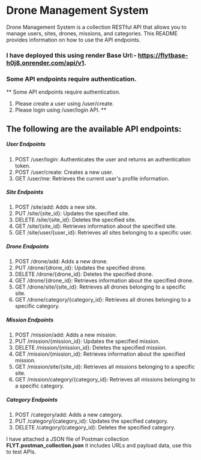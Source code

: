 # Drone Management System

Drone Management System is a collection RESTful API that allows you to manage users, sites, drones, missions, and categories. This README provides information on how to use the API endpoints.

### I have deployed this using render Base Url:- https://flytbase-h0j8.onrender.com/api/v1.

### Some API endpoints require authentication.
**
Some API endpoints require authentication.
1. Please create a user using /user/create.
2. Please login using /user/login API.
**

## The following are the available API endpoints:

##### User Endpoints
1. POST /user/login: Authenticates the user and returns an authentication token.
2. POST /user/create: Creates a new user.
3. GET /user/me: Retrieves the current user's profile information.

##### Site Endpoints
1. POST /site/add: Adds a new site.
2. PUT /site/{site_id}: Updates the specified site.
3. DELETE /site/{site_id}: Deletes the specified site.
4. GET /site/{site_id}: Retrieves information about the specified site.
5. GET /site/user/{user_id}: Retrieves all sites belonging to a specific user.

##### Drone Endpoints
1. POST /drone/add: Adds a new drone.
2. PUT /drone/{drone_id}: Updates the specified drone.
3. DELETE /drone/{drone_id}: Deletes the specified drone.
4. GET /drone/{drone_id}: Retrieves information about the specified drone.
5. GET /drone/site/{site_id}: Retrieves all drones belonging to a specific site.
6. GET /drone/category/{category_id}: Retrieves all drones belonging to a specific category.

##### Mission Endpoints
1. POST /mission/add: Adds a new mission.
2. PUT /mission/{mission_id}: Updates the specified mission.
3. DELETE /mission/{mission_id}: Deletes the specified mission.
4. GET /mission/{mission_id}: Retrieves information about the specified mission.
5. GET /mission/site/{site_id}: Retrieves all missions belonging to a specific site.
6. GET /mission/category/{category_id}: Retrieves all missions belonging to a specific category.

##### Category Endpoints
1. POST /category/add: Adds a new category.
2. PUT /category/{category_id}: Updates the specified category.
3. DELETE /category/{category_id}: Deletes the specified category.

 I have attached a JSON file of Postman collection **FLYT.postman_collection.json** it includes URLs and payload data, use this to test APIs.





